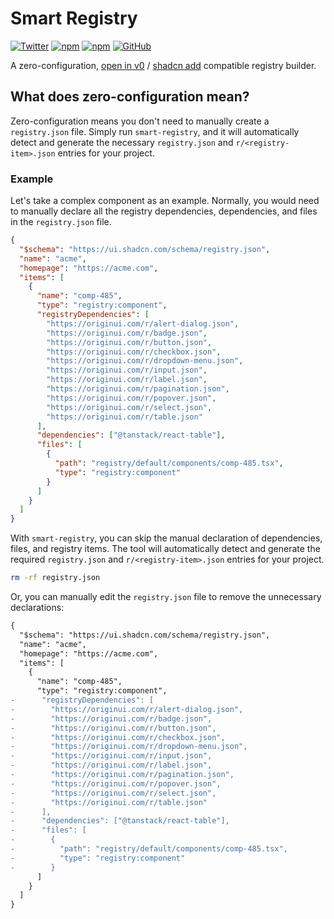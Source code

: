 # Smart Registry

[![Twitter](https://img.shields.io/twitter/follow/nrjdalal_com?label=%40nrjdalal_com)](https://twitter.com/nrjdalal_com)
[![npm](https://img.shields.io/npm/v/smart-registry?color=red&logo=npm)](https://www.npmjs.com/package/smart-registry)
[![npm](https://img.shields.io/npm/dt/smart-registry?color=red&logo=npm)](https://www.npmjs.com/package/smart-registry)
[![GitHub](https://img.shields.io/github/stars/nrjdalal/smart-registry?color=blue)](https://github.com/nrjdalal/smart-registry)

A zero-configuration, [open in v0](https://ui.shadcn.com/docs/registry/open-in-v0) / [shadcn add](https://ui.shadcn.com/docs/cli#add) compatible registry builder.

## What does zero-configuration mean?

Zero-configuration means you don't need to manually create a `registry.json` file. Simply run `smart-registry`, and it will automatically detect and generate the necessary `registry.json` and `r/<registry-item>.json` entries for your project.

### Example

Let's take a complex component as an example. Normally, you would need to manually declare all the registry dependencies, dependencies, and files in the `registry.json` file.

```json
{
  "$schema": "https://ui.shadcn.com/schema/registry.json",
  "name": "acme",
  "homepage": "https://acme.com",
  "items": [
    {
      "name": "comp-485",
      "type": "registry:component",
      "registryDependencies": [
        "https://originui.com/r/alert-dialog.json",
        "https://originui.com/r/badge.json",
        "https://originui.com/r/button.json",
        "https://originui.com/r/checkbox.json",
        "https://originui.com/r/dropdown-menu.json",
        "https://originui.com/r/input.json",
        "https://originui.com/r/label.json",
        "https://originui.com/r/pagination.json",
        "https://originui.com/r/popover.json",
        "https://originui.com/r/select.json",
        "https://originui.com/r/table.json"
      ],
      "dependencies": ["@tanstack/react-table"],
      "files": [
        {
          "path": "registry/default/components/comp-485.tsx",
          "type": "registry:component"
        }
      ]
    }
  ]
}
```

With `smart-registry`, you can skip the manual declaration of dependencies, files, and registry items. The tool will automatically detect and generate the required `registry.json` and `r/<registry-item>.json` entries for your project.

```bash
rm -rf registry.json
```

Or, you can manually edit the `registry.json` file to remove the unnecessary declarations:

```diff
{
  "$schema": "https://ui.shadcn.com/schema/registry.json",
  "name": "acme",
  "homepage": "https://acme.com",
  "items": [
    {
      "name": "comp-485",
      "type": "registry:component",
-      "registryDependencies": [
-        "https://originui.com/r/alert-dialog.json",
-        "https://originui.com/r/badge.json",
-        "https://originui.com/r/button.json",
-        "https://originui.com/r/checkbox.json",
-        "https://originui.com/r/dropdown-menu.json",
-        "https://originui.com/r/input.json",
-        "https://originui.com/r/label.json",
-        "https://originui.com/r/pagination.json",
-        "https://originui.com/r/popover.json",
-        "https://originui.com/r/select.json",
-        "https://originui.com/r/table.json"
-      ],
-      "dependencies": ["@tanstack/react-table"],
-      "files": [
-        {
-          "path": "registry/default/components/comp-485.tsx",
-          "type": "registry:component"
-        }
      ]
    }
  ]
}
```
